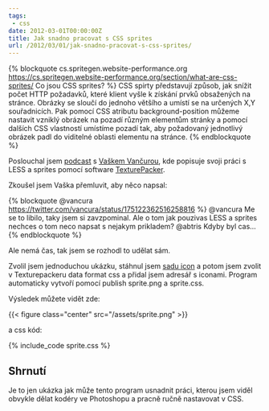 ```yaml
---
tags:
 - css
date: 2012-03-01T00:00:00Z
title: Jak snadno pracovat s CSS sprites
url: /2012/03/01/jak-snadno-pracovat-s-css-sprites/
---
```


{% blockquote cs.spritegen.website-performance.org https://cs.spritegen.website-performance.org/section/what-are-css-sprites/ Co jsou CSS sprites? %}
CSS spirty představují způsob, jak snížit počet HTTP požadavků, které klient vyšle k získání prvků obsažených na stránce. Obrázky se sloučí do jednoho většího a umístí se na určených X,Y souřadnicích. Pak pomocí CSS atributu background-position můžeme nastavit vzniklý obrázek na pozadí různým elementům stránky a pomocí dalších CSS vlastností umístíme pozadí tak, aby požadovaný jednotlivý obrázek padl do viditelné oblasti elementu na stránce.
{% endblockquote %}

<!--more-->

Poslouchal jsem [podcast](https://official.fm/tracks/352028) s [Vaškem Vančurou](https://vaclav.vancura.org), kde popisuje svoji práci s LESS a sprites pomocí software [TexturePacker](https://www.texturepacker.com/).

Zkoušel jsem Vaška přemluvit, aby něco napsal:

{% blockquote @vancura https://twitter.com/vancura/status/175122362516258816 %}
@vancura Me se to libilo, taky jsem si zavzpominal. Ale o tom jak pouzivas LESS a sprites nechces o tom neco napsat s nejakym prikladem?
@abtris Kdyby byl cas…
{% endblockquote %}

Ale nemá čas, tak jsem se rozhodl to udělat sám.

Zvolil jsem jednoduchou ukázku, stáhnul jsem [sadu icon](https://wefunction.com/2008/07/function-free-icon-set/) a potom jsem zvolit v Texturepackeru data format css a přidal jsem adresář s iconami. Program automaticky vytvoří pomocí publish sprite.png a sprite.css.

Výsledek můžete vidět zde:

{{< figure class="center" src="/assets/sprite.png" >}}

a css kód:

{% include_code sprite.css %}

## Shrnutí

Je to jen ukázka jak může tento program usnadnit práci, kterou jsem viděl obvykle dělat kodéry ve Photoshopu a pracně ručně nastavovat v CSS.

